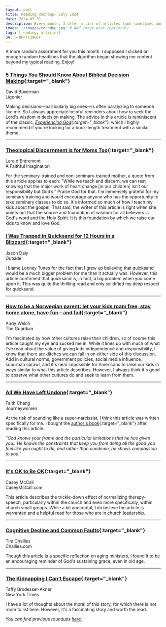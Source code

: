 ```yaml
---
layout: post
title: Reading Roundup- July 2024
date: 2024-07-31
description: Every month, I offer a list of articles (and sometimes books) that I believe are worthwhile reads.
image: '/images/roundup.jpg' # Add image post (optional)
tags: [reading, articles]
GA: G-DHPTC39GDF
---
```


A more random assortment for you this month. I supposed I clicked on enough random headlines that the algorithm began showing me content beyond my typical reading. Enjoy!

### [5 Things You Should Know About Biblical Decision Making](https://www.ligonier.org/learn/articles/5-things-decision-making?ck_subscriber_id=2579730862&utm_source=convertkit&utm_medium=email&utm_campaign=Redeeming%20Productivity%20#169%20-%2014158927){:target="_blank"}
David Boxerman
<br>Ligonier

Making decisions—particularly big ones—is often paralyzing to someone like me. So I always appreciate helpful reminders about how to seek the Lord's wisdom in decision making. The advice in this article is reminiscent of the classic, *[Experiencing God](https://amzn.to/3AerJaS){:target="_blank"}*, which I highly recommend if you're looking for a book-length treatment with a similar theme.

---
### [Theological Discernment is for Moms Too](https://laradentremont.substack.com/p/theological-discernment-is-for-moms){:target="_blank"}
Lara d'Entremont
<br>A Faithful Imagination

For the seminary-trained and non-seminary-trained mother, a quote from this article applies to each: "While we teach and discern, we can rest knowing that the major work of heart change [in our children] isn’t our responsibility but God’s." Praise God for that. I'm immensely grateful for my seminary training and would encourage anyone who has the opportunity to take seminary classes to do so. It's informed so much of how I teach my kids about the gospel. That said, the writer of this article is right when she points out that the source and foundation of wisdom for all believers is God's word and the Holy Spirit. It is this foundation by which we raise our kids to know and love God.

### [I Was Trapped in Quicksand for 12 Hours in a Blizzard](https://getpocket.com/explore/item/i-was-trapped-in-quicksand-for-12-hours-in-a-blizzard?utm_source=pocket-newtab-en-us){:target="_blank"}
Jason Daly
<br>Outside

I blame Looney Tunes for the fact that I grew up believing that quicksand would be a much bigger problem for me than it actually was. However, this article confirmed that quicksand is, in fact, a big problem when you come upon it. This was quite the thrilling read and only solidified my deep respect for quicksand.

---
### [How to be a Norwegian parent: let your kids roam free, stay home alone, have fun – and fail](https://www.theguardian.com/lifeandstyle/article/2024/jul/11/how-to-be-a-norwegian-parent-let-your-kids-roam-free-stay-home-alone-have-fun-and-fail?utm_source=pocket-newtab-en-us){:target="_blank"}
Andy Welch
<br>The Guardian

I'm fascinated by how other cultures raise their children, so of course this article caught my eye and sucked me in. While it lines up with much of what I've read about the value of giving kids independence and responsibility, I know that there are ditches we can fall in on either side of this discussion. Add in cultural norms, government policies, social media influence, suburban sprawl, and it's near impossible for Americans to raise our kids in ways similar to what this article describes. However, I always think it's good to observe what other cultures do and seek to learn from them.

---
### [All We Have Left Undone](https://www.journeywomen.org/blogs/all-we-have-left-undone){:target="_blank"}
Faith Chang
<br>Journeywomen

At the risk of sounding like a super-narcissist, I think this article was written specifically for me. I bought the [author's book](https://amzn.to/4fsA8aX){:target="_blank"} after reading this article.

*"God knows your frame and the particular limitations that he has given you...He knows the constraints that keep you from doing all the good you feel like you ought to do, and rather than condemn, he shows compassion to you."*

---
### [It's OK to Be OK](https://caseymccall.com/its-ok-to-be-ok/){:target="_blank"}
Casey McCall
<br>CaseyMcCall.com

This article describes the trickle-down effect of normalizing therapy-speech, particularly within the church and even more specifically, within church small groups. While a bit anecdotal, I do believe the article is warranted and a helpful read for those who are in church leadership. 

---
### [Cognitive Decline and Common Faults](https://www.challies.com/articles/cognitive-decline-and-common-faults/){:target="_blank"}
Tim Challies
<br>Challies.com

Though this article is a specific reflection on aging ministers, I found it to be an encouraging reminder of God's sustaining grace, even in old age.

---
### [The Kidnapping I Can't Escape](https://www.nytimes.com/2024/07/07/magazine/kidnapping-long-island.html?utm_source=pocket-newtab-en-us){:target="_blank"}
Taffy Brodesser-Akner
<br>New York Times

I have a lot of thoughts about the moral of this story, for which there is not room to list here. However, it's a fascinating story and worth the read.

*You can find previous roundups [here](https://www.meredithcook.net/tags/#articles).*